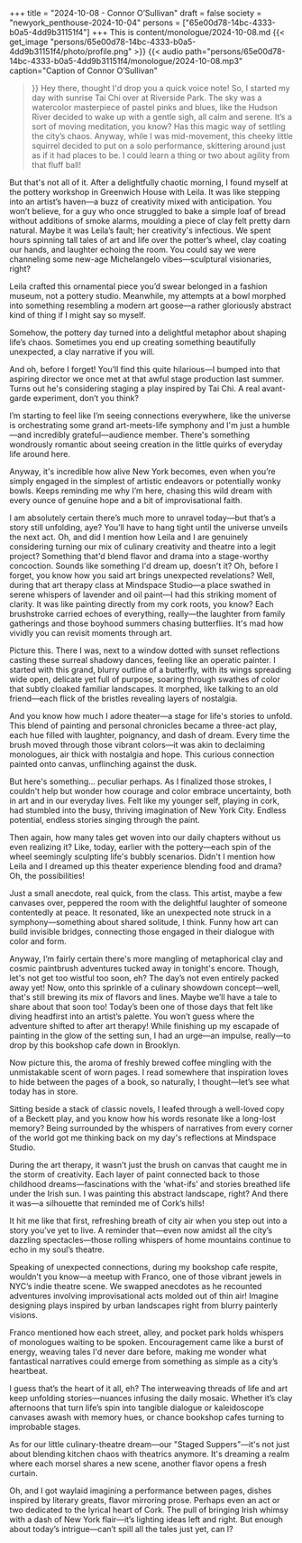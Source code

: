 +++
title = "2024-10-08 - Connor O’Sullivan"
draft = false
society = "newyork_penthouse-2024-10-04"
persons = ["65e00d78-14bc-4333-b0a5-4dd9b31151f4"]
+++
This is content/monologue/2024-10-08.md
{{< get_image "persons/65e00d78-14bc-4333-b0a5-4dd9b31151f4/photo/profile.png" >}}
{{< audio
    path="persons/65e00d78-14bc-4333-b0a5-4dd9b31151f4/monologue/2024-10-08.mp3" 
    caption="Caption of Connor O’Sullivan"
>}}
Hey there, thought I'd drop you a quick voice note! So,
I started my day with sunrise Tai Chi over at Riverside Park. The sky was a watercolor masterpiece of pastel pinks and blues, like the Hudson River decided to wake up with a gentle sigh, all calm and serene. It’s a sort of moving meditation, you know? Has this magic way of settling the city’s chaos. Anyway, while I was mid-movement, this cheeky little squirrel decided to put on a solo performance, skittering around just as if it had places to be. I could learn a thing or two about agility from that fluff ball!

But that's not all of it. After a delightfully chaotic morning, I found myself at the pottery workshop in Greenwich House with Leila. It was like stepping into an artist’s haven—a buzz of creativity mixed with anticipation. You won’t believe, for a guy who once struggled to bake a simple loaf of bread without additions of smoke alarms, moulding a piece of clay felt pretty darn natural. Maybe it was Leila’s fault; her creativity's infectious. We spent hours spinning tall tales of art and life over the potter’s wheel, clay coating our hands, and laughter echoing the room. You could say we were channeling some new-age Michelangelo vibes—sculptural visionaries, right?

Leila crafted this ornamental piece you’d swear belonged in a fashion museum, not a pottery studio. Meanwhile, my attempts at a bowl morphed into something resembling a modern art goose—a rather gloriously abstract kind of thing if I might say so myself. 

Somehow, the pottery day turned into a delightful metaphor about shaping life’s chaos. Sometimes you end up creating something beautifully unexpected, a clay narrative if you will.

And oh, before I forget! You’ll find this quite hilarious—I bumped into that aspiring director we once met at that awful stage production last summer. Turns out he's considering staging a play inspired by Tai Chi. A real avant-garde experiment, don’t you think?

I’m starting to feel like I’m seeing connections everywhere, like the universe is orchestrating some grand art-meets-life symphony and I'm just a humble—and incredibly grateful—audience member. There's something wondrously romantic about seeing creation in the little quirks of everyday life around here.

Anyway, it's incredible how alive New York becomes, even when you’re simply engaged in the simplest of artistic endeavors or potentially wonky bowls. Keeps reminding me why I’m here, chasing this wild dream with every ounce of genuine hope and a bit of improvisational faith. 

I am absolutely certain there’s much more to unravel today—but that’s a story still unfolding, aye? You’ll have to hang tight until the universe unveils the next act. Oh, and did I mention how Leila and I are genuinely considering turning our mix of culinary creativity and theatre into a legit project? Something that'd blend flavor and drama into a stage-worthy concoction. Sounds like something I'd dream up, doesn't it?
Oh, before I forget, you know how you said art brings unexpected revelations? Well, during that art therapy class at Mindspace Studio—a place swathed in serene whispers of lavender and oil paint—I had this striking moment of clarity. It was like painting directly from my cork roots, you know? Each brushstroke carried echoes of everything, really—the laughter from family gatherings and those boyhood summers chasing butterflies. It's mad how vividly you can revisit moments through art.

Picture this. There I was, next to a window dotted with sunset reflections casting these surreal shadowy dances, feeling like an operatic painter. I started with this grand, blurry outline of a butterfly, with its wings spreading wide open, delicate yet full of purpose, soaring through swathes of color that subtly cloaked familiar landscapes. It morphed, like talking to an old friend—each flick of the bristles revealing layers of nostalgia.

And you know how much I adore theater—a stage for life's stories to unfold. This blend of painting and personal chronicles became a three-act play, each hue filled with laughter, poignancy, and dash of dream. Every time the brush moved through those vibrant colors—it was akin to declaiming monologues, air thick with nostalgia and hope. This curious connection painted onto canvas, unflinching against the dusk.

But here's something... peculiar perhaps. As I finalized those strokes, I couldn't help but wonder how courage and color embrace uncertainty, both in art and in our everyday lives. Felt like my younger self, playing in cork, had stumbled into the busy, thriving imagination of New York City. Endless potential, endless stories singing through the paint.

Then again, how many tales get woven into our daily chapters without us even realizing it? Like, today, earlier with the pottery—each spin of the wheel seemingly sculpting life's bubbly scenarios. Didn't I mention how Leila and I dreamed up this theater experience blending food and drama? Oh, the possibilities!

Just a small anecdote, real quick, from the class. This artist, maybe a few canvases over, peppered the room with the delightful laughter of someone contentedly at peace. It resonated, like an unexpected note struck in a symphony—something about shared solitude, I think. Funny how art can build invisible bridges, connecting those engaged in their dialogue with color and form.

Anyway, I’m fairly certain there's more mangling of metaphorical clay and cosmic paintbrush adventures tucked away in tonight's encore. Though, let's not get too wistful too soon, eh? The day’s not even entirely packed away yet! Now, onto this sprinkle of a culinary showdown concept—well, that's still brewing its mix of flavors and lines. Maybe we’ll have a tale to share about that soon too!
Today’s been one of those days that felt like diving headfirst into an artist’s palette. You won’t guess where the adventure shifted to after art therapy! While finishing up my escapade of painting in the glow of the setting sun, I had an urge—an impulse, really—to drop by this bookshop cafe down in Brooklyn.

Now picture this, the aroma of freshly brewed coffee mingling with the unmistakable scent of worn pages. I read somewhere that inspiration loves to hide between the pages of a book, so naturally, I thought—let’s see what today has in store.

Sitting beside a stack of classic novels, I leafed through a well-loved copy of a Beckett play, and you know how his words resonate like a long-lost memory? Being surrounded by the whispers of narratives from every corner of the world got me thinking back on my day's reflections at Mindspace Studio. 

During the art therapy, it wasn’t just the brush on canvas that caught me in the storm of creativity. Each layer of paint connected back to those childhood dreams—fascinations with the ‘what-ifs’ and stories breathed life under the Irish sun. I was painting this abstract landscape, right? And there it was—a silhouette that reminded me of Cork’s hills! 

It hit me like that first, refreshing breath of city air when you step out into a story you’ve yet to live. A reminder that—even now amidst all the city’s dazzling spectacles—those rolling whispers of home mountains continue to echo in my soul’s theatre.

Speaking of unexpected connections, during my bookshop cafe respite, wouldn’t you know—a meetup with Franco, one of those vibrant jewels in NYC’s indie theatre scene. We swapped anecdotes as he recounted adventures involving improvisational acts molded out of thin air! Imagine designing plays inspired by urban landscapes right from blurry painterly visions.

Franco mentioned how each street, alley, and pocket park holds whispers of monologues waiting to be spoken. Encouragement came like a burst of energy, weaving tales I'd never dare before, making me wonder what fantastical narratives could emerge from something as simple as a city’s heartbeat.

I guess that’s the heart of it all, eh? The interweaving threads of life and art keep unfolding stories—nuances infusing the daily mosaic. Whether it’s clay afternoons that turn life’s spin into tangible dialogue or kaleidoscope canvases awash with memory hues, or chance bookshop cafes turning to improbable stages.

As for our little culinary-theatre dream—our "Staged Suppers"—it's not just about blending kitchen chaos with theatrics anymore. It's dreaming a realm where each morsel shares a new scene, another flavor opens a fresh curtain.

Oh, and I got waylaid imagining a performance between pages, dishes inspired by literary greats, flavor mirroring prose. Perhaps even an act or two dedicated to the lyrical heart of Cork. The pull of bringing Irish whimsy with a dash of New York flair—it’s lighting ideas left and right.
But enough about today’s intrigue—can’t spill all the tales just yet, can I?
